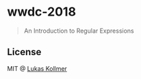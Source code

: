 # wwdc-2018

> An Introduction to Regular Expressions

## License
MIT @ [Lukas Kollmer](https://lukaskollmer.me)
